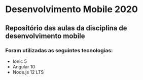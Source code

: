# Desenvolvimento Mobile 2020
## Repositório das aulas da disciplina de desenvolvimento mobile
### Foram utilizadas as seguintes tecnologias:
* Ionic 5
* Angular 10
* Node.js 12 LTS
